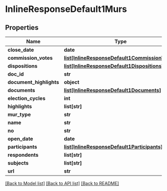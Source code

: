 # InlineResponseDefault1Murs

## Properties
Name | Type | Description | Notes
------------ | ------------- | ------------- | -------------
**close_date** | **date** |  | [optional] 
**commission_votes** | [**list[InlineResponseDefault1CommissionVotes]**](InlineResponseDefault1CommissionVotes.md) |  | [optional] 
**dispositions** | [**list[InlineResponseDefault1Dispositions]**](InlineResponseDefault1Dispositions.md) |  | [optional] 
**doc_id** | **str** |  | [optional] 
**document_highlights** | **object** |  | [optional] 
**documents** | [**list[InlineResponseDefault1Documents]**](InlineResponseDefault1Documents.md) |  | [optional] 
**election_cycles** | **int** |  | [optional] 
**highlights** | **list[str]** |  | [optional] 
**mur_type** | **str** |  | [optional] 
**name** | **str** |  | [optional] 
**no** | **str** |  | [optional] 
**open_date** | **date** |  | [optional] 
**participants** | [**list[InlineResponseDefault1Participants]**](InlineResponseDefault1Participants.md) |  | [optional] 
**respondents** | **list[str]** |  | [optional] 
**subjects** | **list[str]** |  | [optional] 
**url** | **str** |  | [optional] 

[[Back to Model list]](../README.md#documentation-for-models) [[Back to API list]](../README.md#documentation-for-api-endpoints) [[Back to README]](../README.md)


